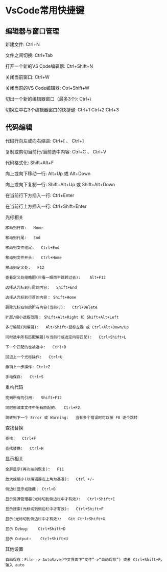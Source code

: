 # VsCode常用快捷键

## 编辑器与窗口管理

新建文件:   Ctrl+N

文件之间切换:   Ctrl+Tab

打开一个新的VS Code编辑器:    Ctrl+Shift+N

关闭当前窗口:   Ctrl+W

关闭当前的VS Code编辑器:   Ctrl+Shift+W

切出一个新的编辑器窗口（最多3个):   Ctrl+\

切换左中右3个编辑器窗口的快捷键:   Ctrl+1  Ctrl+2  Ctrl+3

## 代码编辑

代码行向左或向右缩进:   Ctrl+[ 、 Ctrl+]

复制或剪切当前行/当前选中内容:   Ctrl+C 、 Ctrl+V

代码格式化:   Shift+Alt+F

向上或向下移动一行:   Alt+Up 或 Alt+Down

向上或向下复制一行:   Shift+Alt+Up 或 Shift+Alt+Down

在当前行下方插入一行:   Ctrl+Enter

在当前行上方插入一行:   Ctrl+Shift+Enter

光标相关

    移动到行首:   Home

    移动到行尾:   End

    移动到文件结尾:   Ctrl+End

    移动到文件开头:   Ctrl+Home

    移动到定义处:   F12

    查看定义处缩略图(只看一眼而不跳转过去):    Alt+F12

    选择从光标到行尾的内容:   Shift+End

    选择从光标到行首的内容： Shift+Home

    删除光标右侧的所有内容(当前行):   Ctrl+Delete

    扩展/缩小选取范围： Shift+Alt+Right 和 Shift+Alt+Left

    多行编辑(列编辑):   Alt+Shift+鼠标左键 或 Ctrl+Alt+Down/Up

    同时选中所有匹配编辑(与当前行或选定内容匹配):   Ctrl+Shift+L

    下一个匹配的也被选中:   Ctrl+D

    回退上一个光标操作:   Ctrl+U

    撤销上一步操作: Ctrl+Z

    手动保存:   Ctrl+S

重构代码

    找到所有的引用:   Shift+F12

    同时修改本文件中所有匹配的:   Ctrl+F2

    跳转到下一个 Error 或 Warning:   当有多个错误时可以按 F8 逐个跳转

查找替换

    查找:   Ctrl+F

    查找替换:   Ctrl+H

显示相关

    全屏显示(再次按则恢复):   F11

    放大或缩小(以编辑器左上角为基准):   Ctrl +/-

    侧边栏显示或隐藏： Ctrl+B

    显示资源管理器(光标切到侧边栏中才有效):   Ctrl+Shift+E

    显示搜索(光标切到侧边栏中才有效):   Ctrl+Shift+F

    显示(光标切到侧边栏中才有效):   Git Ctrl+Shift+G

    显示 Debug:    Ctrl+Shift+D

    显示 Output:    Ctrl+Shift+U

其他设置

    自动保存：File -> AutoSave(中文界面下“文件”->“自动保存”) 或者 Ctrl+Shift+P，输入 auto
